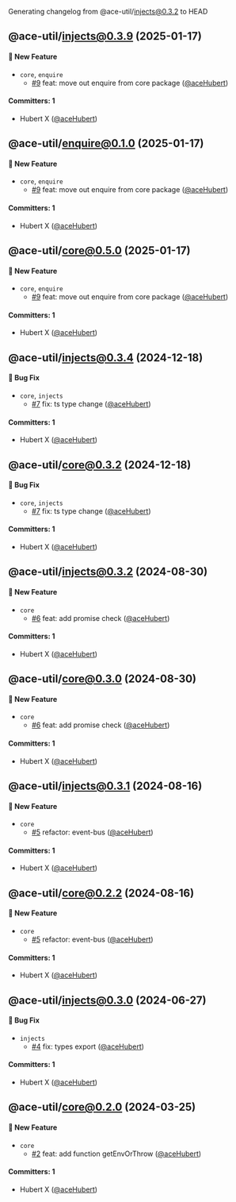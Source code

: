 Generating changelog from @ace-util/injects@0.3.2 to HEAD

## @ace-util/injects@0.3.9 (2025-01-17)

#### :rocket: New Feature
* `core`, `enquire`
  * [#9](https://github.com/aceHubert/ace-util/pull/9) feat: move out enquire from core package ([@aceHubert](https://github.com/aceHubert))

#### Committers: 1
- Hubert X ([@aceHubert](https://github.com/aceHubert))


## @ace-util/enquire@0.1.0 (2025-01-17)

#### :rocket: New Feature
* `core`, `enquire`
  * [#9](https://github.com/aceHubert/ace-util/pull/9) feat: move out enquire from core package ([@aceHubert](https://github.com/aceHubert))

#### Committers: 1
- Hubert X ([@aceHubert](https://github.com/aceHubert))


## @ace-util/core@0.5.0 (2025-01-17)

#### :rocket: New Feature
* `core`, `enquire`
  * [#9](https://github.com/aceHubert/ace-util/pull/9) feat: move out enquire from core package ([@aceHubert](https://github.com/aceHubert))

#### Committers: 1
- Hubert X ([@aceHubert](https://github.com/aceHubert))


## @ace-util/injects@0.3.4 (2024-12-18)

#### :bug: Bug Fix
* `core`, `injects`
  * [#7](https://github.com/aceHubert/ace-util/pull/7) fix: ts type change ([@aceHubert](https://github.com/aceHubert))

#### Committers: 1
- Hubert X ([@aceHubert](https://github.com/aceHubert))


## @ace-util/core@0.3.2 (2024-12-18)

#### :bug: Bug Fix
* `core`, `injects`
  * [#7](https://github.com/aceHubert/ace-util/pull/7) fix: ts type change ([@aceHubert](https://github.com/aceHubert))

#### Committers: 1
- Hubert X ([@aceHubert](https://github.com/aceHubert))



## @ace-util/injects@0.3.2 (2024-08-30)

#### :rocket: New Feature
* `core`
  * [#6](https://github.com/aceHubert/ace-util/pull/6) feat: add promise check ([@aceHubert](https://github.com/aceHubert))

#### Committers: 1
- Hubert X ([@aceHubert](https://github.com/aceHubert))


## @ace-util/core@0.3.0 (2024-08-30)

#### :rocket: New Feature
* `core`
  * [#6](https://github.com/aceHubert/ace-util/pull/6) feat: add promise check ([@aceHubert](https://github.com/aceHubert))

#### Committers: 1
- Hubert X ([@aceHubert](https://github.com/aceHubert))


## @ace-util/injects@0.3.1 (2024-08-16)

#### :rocket: New Feature
* `core`
  * [#5](https://github.com/aceHubert/ace-util/pull/5) refactor: event-bus ([@aceHubert](https://github.com/aceHubert))

#### Committers: 1
- Hubert X ([@aceHubert](https://github.com/aceHubert))


## @ace-util/core@0.2.2 (2024-08-16)

#### :rocket: New Feature
* `core`
  * [#5](https://github.com/aceHubert/ace-util/pull/5) refactor: event-bus ([@aceHubert](https://github.com/aceHubert))

#### Committers: 1
- Hubert X ([@aceHubert](https://github.com/aceHubert))


## @ace-util/injects@0.3.0 (2024-06-27)

#### :bug: Bug Fix
* `injects`
  * [#4](https://github.com/aceHubert/ace-util/pull/4) fix: types export ([@aceHubert](https://github.com/aceHubert))

#### Committers: 1
- Hubert X ([@aceHubert](https://github.com/aceHubert))



## @ace-util/core@0.2.0 (2024-03-25)

#### :rocket: New Feature
* `core`
  * [#2](https://github.com/aceHubert/ace-util/pull/2) feat: add function getEnvOrThrow ([@aceHubert](https://github.com/aceHubert))

#### Committers: 1
- Hubert X ([@aceHubert](https://github.com/aceHubert))



